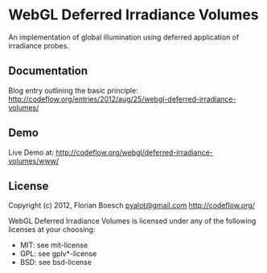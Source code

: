 WebGL Deferred Irradiance Volumes
=================================

An implementation of global illumination using deferred application of irradiance probes.

Documentation
-------------

Blog entry outlining the basic principle: http://codeflow.org/entries/2012/aug/25/webgl-deferred-irradiance-volumes/

Demo
----

Live Demo at: http://codeflow.org/webgl/deferred-irradiance-volumes/www/

License
-------

Copyright (c) 2012, Florian Boesch <pyalot@gmail.com> http://codeflow.org/

WebGL Deferred Irradiance Volumes is licensed under any of the following licenses at your choosing:

* MIT: see mit-license
* GPL: see gplv*-license
* BSD: see bsd-license
